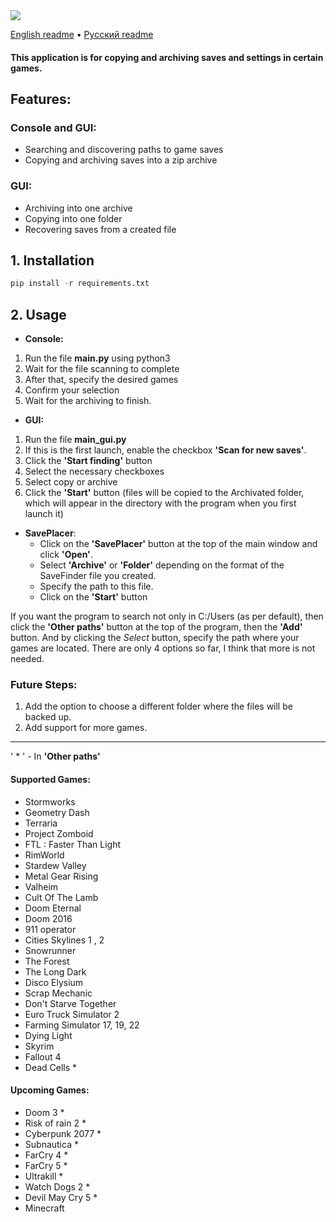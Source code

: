 <img src="https://img.shields.io/github/release/orriginalo/SaveFinder-Archiver"/>

[English readme](https://github.com/orriginalo/SaveFinder-Archiver/blob/main/README.md) • [Русский readme](https://github.com/orriginalo/SaveFinder-Archiver/blob/main/README.ru.md)

#### This application is for copying and archiving saves and settings in certain games.

## Features:
### Console and GUI:
- Searching and discovering paths to game saves
- Copying and archiving saves into a zip archive
### GUI:
- Archiving into one archive
- Copying into one folder
- Recovering saves from a created file

## 1. Installation
```python
pip install -r requirements.txt
```
## 2. Usage
- **Console:**
1) Run the file **main.py** using python3
2) Wait for the file scanning to complete
3) After that, specify the desired games
4) Confirm your selection
5) Wait for the archiving to finish.
  
- **GUI:**
1) Run the file **main_gui.py**
2) If this is the first launch, enable the checkbox **'Scan for new saves'**.
3) Click the **'Start finding'** button
4) Select the necessary checkboxes
5) Select copy or archive
6) Click the **'Start'** button (files will be copied to the Archivated folder, which will appear in the directory with the program when you first launch it)
- **SavePlacer**:
	- Click on the **'SavePlacer'** button at the top of the main window and click **'Open'**. 
	- Select **'Archive'** or **'Folder'** depending on the format of the SaveFinder file you created. 
	- Specify the path to this file. 
	- Click on the **'Start'** button


If you want the program to search not only in C:/Users (as per default), then click the **'Other paths'** button at the top of the program, then the **'Add'** button. And by clicking the *Select* button, specify the path where your games are located. There are only 4 options so far, I think that more is not needed.
### Future Steps:
1) Add the option to choose a different folder where the files will be backed up.
2) Add support for more games.
---
' * ' - In **'Other paths'**
#### Supported Games:
- Stormworks
- Geometry Dash
- Terraria
- Project Zomboid
- FTL : Faster Than Light
- RimWorld
- Stardew Valley
- Metal Gear Rising
- Valheim
- Cult Of The Lamb
- Doom Eternal
- Doom 2016
- 911 operator
- Cities Skylines 1 , 2
- Snowrunner
- The Forest
- The Long Dark
- Disco Elysium
- Scrap Mechanic
- Don't Starve Together
- Euro Truck Simulator 2
- Farming Simulator 17, 19, 22
- Dying Light
- Skyrim
- Fallout 4
- Dead Cells *
#### Upcoming Games:
- Doom 3 *
- Risk of rain 2 *
- Cyberpunk 2077 *
- Subnautica *
- FarCry 4 *
- FarCry 5 *
- Ultrakill *
- Watch Dogs 2 *
- Devil May Cry 5 *
- Minecraft
